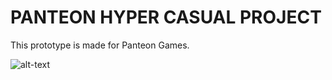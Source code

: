 # PANTEON HYPER CASUAL PROJECT

This prototype is made for Panteon Games.

![alt-text](https://github.com/kaanckmk/Panteon_HC_Project/blob/main/GithubMedia/PanteonHC_Prototype.gif)
